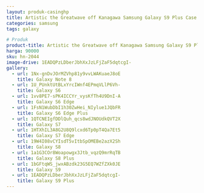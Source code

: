 ```yaml
---
layout: produk-casinghp
title: Artistic the Greatwave off Kanagawa Samsung Galaxy S9 Plus Case
categories: samsung
tags: galaxy

# Produk
product-title: Artistic the Greatwave off Kanagawa Samsung Galaxy S9 Plus Case
harga: 90000
sku: hn-2044
image-drive: 1EADQPzLDberJbhXxJzLFjZaF5dqtcgI-
gallery:
  - url: 1Nx-gnDvJOrMZVhp81y9vvLWAKuaeJ8oE
    title: Galaxy Note 8
  - url: 1U_PUnktUtBLxYrcIWnf4EPmqVLlP6Vh-
    title: Galaxy S6
  - url: 1vv8PE7-sPK4ICCYr_vysKfTh4U9DnI-A
    title: Galaxy S6 Edge
  - url: 1FsN1WubDbI1h30ZwHei_NIylue1JQbFR
    title: Galaxy S6 Edge Plus
  - url: 1QTCNEIgfDDlQuh_qcs8wdJNOUdkQVT2X
    title: Galaxy S7
  - url: 1HTXhIL3A8G2U8Q9lcxd6Tp0pT4Qa7Et5
    title: Galaxy S7 Edge
  - url: 19W4I08vCYIsdT5vItbSpOMEBe2azX2Sh
    title: Galaxy S8
  - url: 1a1G3COr8Woapowgx3Jtb_vqzQ9mrRqTB
    title: Galaxy S8 Plus
  - url: 1bGFtqWS_jwxABzdk23G5EQ7WZfZXk0JE
    title: Galaxy S9
  - url: 1EADQPzLDberJbhXxJzLFjZaF5dqtcgI-
    title: Galaxy S9 Plus
---
```

